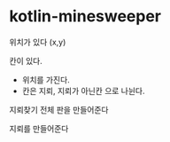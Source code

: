 # kotlin-minesweeper



위치가 있다 (x,y)

칸이 있다.

* 위치를 가진다.
* 칸은 지뢰, 지뢰가 아닌칸 으로 나뉜다.



지뢰찾기 전체 판을 만들어준다

지뢰를 만들어준다

